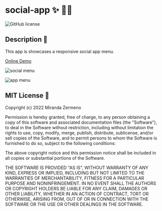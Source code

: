 # social-app ✨ 📱✨

![GitHub license](https://img.shields.io/badge/license-MIT-ff69b4.svg) 

## Description 💬
This app is showcases a responsive social app menu. 

[Online Demo](https://zermeno94.github.io/social-app/)

![social menu](https://user-images.githubusercontent.com/87839888/171551485-07df06fe-deef-4185-8f9e-41eecb3017c1.png)

![app menu](https://user-images.githubusercontent.com/87839888/171551540-3f7fae77-062a-40c2-8c51-46db753175bd.png)




## MIT License 📍

Copyright (c) 2022 Miranda Zermeno

Permission is hereby granted, free of charge, to any person obtaining a copy
of this software and associated documentation files (the "Software"), to deal
in the Software without restriction, including without limitation the rights
to use, copy, modify, merge, publish, distribute, sublicense, and/or sell
copies of the Software, and to permit persons to whom the Software is
furnished to do so, subject to the following conditions:

The above copyright notice and this permission notice shall be included in all
copies or substantial portions of the Software.


THE SOFTWARE IS PROVIDED "AS IS", WITHOUT WARRANTY OF ANY KIND, EXPRESS OR
IMPLIED, INCLUDING BUT NOT LIMITED TO THE WARRANTIES OF MERCHANTABILITY,
FITNESS FOR A PARTICULAR PURPOSE AND NONINFRINGEMENT. IN NO EVENT SHALL THE
AUTHORS OR COPYRIGHT HOLDERS BE LIABLE FOR ANY CLAIM, DAMAGES OR OTHER
LIABILITY, WHETHER IN AN ACTION OF CONTRACT, TORT OR OTHERWISE, ARISING FROM,
OUT OF OR IN CONNECTION WITH THE SOFTWARE OR THE USE OR OTHER DEALINGS IN THE
SOFTWARE.
